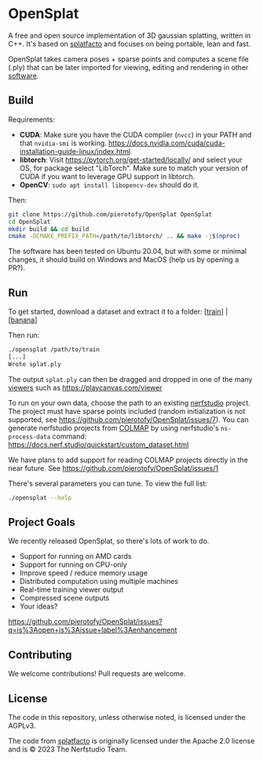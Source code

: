 # OpenSplat

A free and open source implementation of 3D gaussian splatting, written in C++. It's based on [splatfacto](https://docs.nerf.studio/nerfology/methods/splat.html) and focuses on being portable, lean and fast.

OpenSplat takes camera poses + sparse points and computes a scene file (.ply) that can be later imported for viewing, editing and rendering in other [software](https://github.com/MrNeRF/awesome-3D-gaussian-splatting?tab=readme-ov-file#open-source-implementations).

## Build

Requirements:

 * **CUDA**: Make sure you have the CUDA compiler (`nvcc`) in your PATH and that `nvidia-smi` is working. https://docs.nvidia.com/cuda/cuda-installation-guide-linux/index.html 
 * **libtorch**: Visit https://pytorch.org/get-started/locally/ and select your OS, for package select "LibTorch". Make sure to match your version of CUDA if you want to leverage GPU support in libtorch.
 * **OpenCV**: `sudo apt install libopencv-dev` should do it.
 
 Then:

 ```bash
 git clone https://github.com/pierotofy/OpenSplat OpenSplat
 cd OpenSplat
 mkdir build && cd build
 cmake -DCMAKE_PREFIX_PATH=/path/to/libtorch/ .. && make -j$(nproc)
 ```

 The software has been tested on Ubuntu 20.04, but with some or minimal changes, it should build on Windows and MacOS (help us by opening a PR?).

## Run

To get started, download a dataset and extract it to a folder: [[train](https://drive.google.com/file/d/1-X741ecDczTRoMc3YenJLSFC9ulWXeNc/view?usp=sharing)] | [[banana](https://drive.google.com/file/d/1mUUZFDo2swd6CE5vwPPkjN63Hyf4XyEv/view?usp=sharing)] 

Then run:

```bash
./opensplat /path/to/train
[...]
Wrote splat.ply
```

The output `splat.ply` can then be dragged and dropped in one of the many [viewers](https://github.com/MrNeRF/awesome-3D-gaussian-splatting?tab=readme-ov-file#viewers) such as  https://playcanvas.com/viewer

To run on your own data, choose the path to an existing [nerfstudio](https://docs.nerf.studio/) project. The project must have sparse points included (random initialization is not supported, see https://github.com/pierotofy/OpenSplat/issues/7). You can generate nerfstudio projects from [COLMAP](https://github.com/colmap/colmap/) by using nerfstudio's `ns-process-data` command: https://docs.nerf.studio/quickstart/custom_dataset.html


We have plans to add support for reading COLMAP projects directly in the near future. See https://github.com/pierotofy/OpenSplat/issues/1

There's several parameters you can tune. To view the full list:

```bash
./opensplat --help
```

## Project Goals

We recently released OpenSplat, so there's lots of work to do.

 * Support for running on AMD cards
 * Support for running on CPU-only
 * Improve speed / reduce memory usage
 * Distributed computation using multiple machines
 * Real-time training viewer output
 * Compressed scene outputs
 * Your ideas?

 https://github.com/pierotofy/OpenSplat/issues?q=is%3Aopen+is%3Aissue+label%3Aenhancement

## Contributing

We welcome contributions! Pull requests are welcome.

## License

The code in this repository, unless otherwise noted, is licensed under the AGPLv3.

The code from [splatfacto](https://docs.nerf.studio/nerfology/methods/splat.html) is originally licensed under the Apache 2.0 license and is © 2023 The Nerfstudio Team.